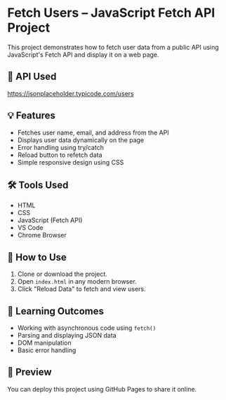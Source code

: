 # Fetch Users – JavaScript Fetch API Project

This project demonstrates how to fetch user data from a public API using JavaScript's Fetch API and display it on a web page.

## 🔗 API Used
https://jsonplaceholder.typicode.com/users

## 💡 Features
- Fetches user name, email, and address from the API
- Displays user data dynamically on the page
- Error handling using try/catch
- Reload button to refetch data
- Simple responsive design using CSS

## 🛠️ Tools Used
- HTML
- CSS
- JavaScript (Fetch API)
- VS Code
- Chrome Browser

## 🚀 How to Use
1. Clone or download the project.
2. Open `index.html` in any modern browser.
3. Click "Reload Data" to fetch and view users.

## 🎯 Learning Outcomes
- Working with asynchronous code using `fetch()`
- Parsing and displaying JSON data
- DOM manipulation
- Basic error handling

## 📸 Preview
You can deploy this project using GitHub Pages to share it online.

